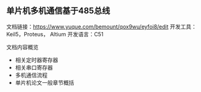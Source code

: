 ## 单片机多机通信基于485总线
文档链接：https://www.yuque.com/bemount/qox9wu/eyfoi8/edit
开发工具：Keil5，Proteus， Altium
开发语言：C51

文档内容概览
- 相关定时器寄存器
- 相关串口寄存器
- 多机通信流程
- 单片机论文一般章节概括

